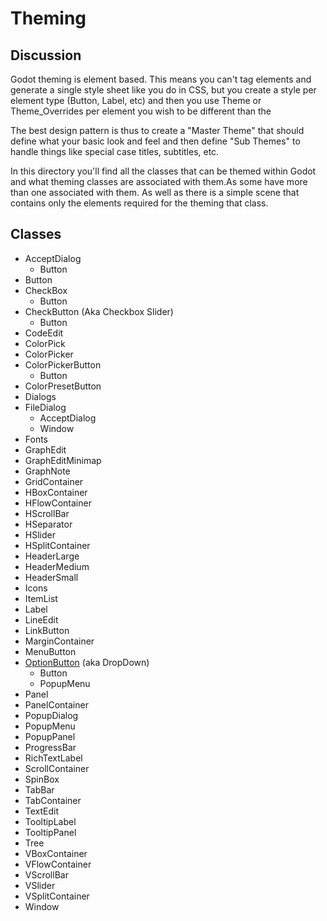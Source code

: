 # Theming

## Discussion

Godot theming is element based. This means you can't tag elements and generate a single style sheet like you do in CSS, but you create a style per element type (Button, Label, etc) and then you use Theme or Theme_Overrides per element you wish to be different than the 

The best design pattern is thus to create a "Master Theme" that should define what your basic look and feel and then define "Sub Themes" to handle things like special case titles, subtitles, etc.

In this directory you'll find all the classes that can be themed within Godot and what theming classes are associated with them.As some have more than one associated with them. As well as there is a simple scene that contains only the elements required for the theming that class.

## Classes

* AcceptDialog
	* Button
* Button
* CheckBox
	* Button
* CheckButton (Aka Checkbox Slider)
	* Button
* CodeEdit
* ColorPick
* ColorPicker
* ColorPickerButton
	* Button
* ColorPresetButton
* Dialogs
* FileDialog
	* AcceptDialog
	* Window 
* Fonts
* GraphEdit
* GraphEditMinimap
* GraphNote
* GridContainer
* HBoxContainer
* HFlowContainer
* HScrollBar
* HSeparator
* HSlider
* HSplitContainer
* HeaderLarge
* HeaderMedium
* HeaderSmall
* Icons
* ItemList
* Label
* LineEdit
* LinkButton
* MarginContainer
* MenuButton
* [OptionButton](OptionButton/) (aka DropDown)
 	* Button
 	* PopupMenu
* Panel
* PanelContainer
* PopupDialog
* PopupMenu
* PopupPanel
* ProgressBar
* RichTextLabel
* ScrollContainer
* SpinBox
* TabBar
* TabContainer
* TextEdit
* TooltipLabel
* TooltipPanel
* Tree
* VBoxContainer
* VFlowContainer
* VScrollBar
* VSlider
* VSplitContainer
* Window
